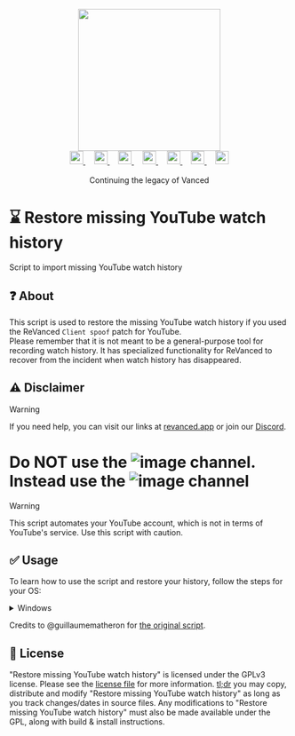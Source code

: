 <p align="center">
  <picture>
    <source
      width="256px"
      media="(prefers-color-scheme: dark)"
      srcset="assets/revanced-headline/revanced-headline-vertical-dark.svg"
    >
    <img 
      width="256px"
      src="assets/revanced-headline/revanced-headline-vertical-light.svg"
    >
  </picture>
  <br>
  <a href="https://revanced.app/">
     <picture>
         <source height="24px" media="(prefers-color-scheme: dark)" srcset="assets/revanced-logo/revanced-logo-round.svg" />
         <img height="24px" src="assets/revanced-logo/revanced-logo-round.svg" />
     </picture>
   </a>&nbsp;&nbsp;&nbsp;
   <a href="https://github.com/ReVanced">
       <picture>
           <source height="24px" media="(prefers-color-scheme: dark)" srcset="https://i.ibb.co/dMMmCrW/Git-Hub-Mark.png" />
           <img height="24px" src="https://i.ibb.co/9wV3HGF/Git-Hub-Mark-Light.png" />
       </picture>
   </a>&nbsp;&nbsp;&nbsp;
   <a href="http://revanced.app/discord">
       <picture>
           <source height="24px" media="(prefers-color-scheme: dark)" srcset="https://user-images.githubusercontent.com/13122796/178032563-d4e084b7-244e-4358-af50-26bde6dd4996.png" />
           <img height="24px" src="https://user-images.githubusercontent.com/13122796/178032563-d4e084b7-244e-4358-af50-26bde6dd4996.png" />
       </picture>
   </a>&nbsp;&nbsp;&nbsp;
   <a href="https://reddit.com/r/revancedapp">
       <picture>
           <source height="24px" media="(prefers-color-scheme: dark)" srcset="https://user-images.githubusercontent.com/13122796/178032351-9d9d5619-8ef7-470a-9eec-2744ece54553.png" />
           <img height="24px" src="https://user-images.githubusercontent.com/13122796/178032351-9d9d5619-8ef7-470a-9eec-2744ece54553.png" />
       </picture>
   </a>&nbsp;&nbsp;&nbsp;
   <a href="https://t.me/app_revanced">
      <picture>
         <source height="24px" media="(prefers-color-scheme: dark)" srcset="https://user-images.githubusercontent.com/13122796/178032213-faf25ab8-0bc3-4a94-a730-b524c96df124.png" />
         <img height="24px" src="https://user-images.githubusercontent.com/13122796/178032213-faf25ab8-0bc3-4a94-a730-b524c96df124.png" />
      </picture>
   </a>&nbsp;&nbsp;&nbsp;
   <a href="https://x.com/revancedapp">
      <picture>
         <source media="(prefers-color-scheme: dark)" srcset="https://user-images.githubusercontent.com/93124920/270180600-7c1b38bf-889b-4d68-bd5e-b9d86f91421a.png">
         <img height="24px" src="https://user-images.githubusercontent.com/93124920/270108715-d80743fa-b330-4809-b1e6-79fbdc60d09c.png" />
      </picture>
   </a>&nbsp;&nbsp;&nbsp;
   <a href="https://www.youtube.com/@ReVanced">
      <picture>
         <source height="24px" media="(prefers-color-scheme: dark)" srcset="https://user-images.githubusercontent.com/13122796/178032714-c51c7492-0666-44ac-99c2-f003a695ab50.png" />
         <img height="24px" src="https://user-images.githubusercontent.com/13122796/178032714-c51c7492-0666-44ac-99c2-f003a695ab50.png" />
     </picture>
   </a>
   <br>
   <br>
   Continuing the legacy of Vanced
</p>

# ⌛ Restore missing YouTube watch history

Script to import missing YouTube watch history

## ❓ About

This script is used to restore the missing YouTube watch history if you used the ReVanced `Client spoof` patch for YouTube.  
Please remember that it is not meant to be a general-purpose tool for recording watch history. It has specialized functionality for ReVanced to recover from the incident when watch history has disappeared. 

## ⚠️ Disclaimer

> [!WARNING]
> If you need help, you can visit our links at [revanced.app](https://revanced.app) or join our [Discord](https://revanced.app/discord).
> # Do **NOT** use the ![image](https://github.com/ReVanced/restore-missing-youtube-watch-history/assets/13122796/c3717a3f-6751-4f87-8318-3c5f0f3e4075) channel. Instead use the ![image](https://github.com/ReVanced/restore-missing-youtube-watch-history/assets/13122796/d3ad95cb-8575-4a28-912b-8bfa64939e58) channel

> [!WARNING]
> This script automates your YouTube account, which is not in terms of YouTube's service. Use this script with caution.

## ✅ Usage

To learn how to use the script and restore your history, follow the steps for your OS:

<details>
  <summary>Windows</summary>
  
1. Install the latest Python from [Microsoft Store](https://apps.microsoft.com/detail/9pjpw5ldxlz5?hl=en-US&gl=US) or [python.org](https://www.python.org/downloads/).
1. Download the project and extract the ZIP somewhere

   ![image](https://github.com/ReVanced/restore-missing-youtube-watch-history/assets/13122796/951762e7-cf85-4463-8eec-2a2dc29dfdbd)

1. Open CMD in the directory where `main.py` is located

   ![image](https://github.com/ReVanced/restore-missing-youtube-watch-history/assets/13122796/bfaf6f2d-d202-49d5-9618-dea217d11056)

1. install the required packages and update yt-dlp

   ```bash
   python -m pip install -r requirements.txt
   python -m pip install --upgrade yt-dlp
   ```

   ![image](https://github.com/ReVanced/restore-missing-youtube-watch-history/assets/13122796/2800303f-a615-40b5-8b77-e9ad12e884dd)

1. Go to [Google Takeout](https://takeout.google.com/settings/takeout)
1. Only tick "YouTube and YouTube Music"

   ![image](https://github.com/ReVanced/restore-missing-youtube-watch-history/assets/13122796/a8716a51-7898-4b74-813f-9de2ac4ba869)
   ![image](https://github.com/ReVanced/restore-missing-youtube-watch-history/assets/13122796/a0d9768c-c61e-4881-b15e-7b773a105b7b)

1. Change "Multiple formats" to "JSON" (only for "history")
  
   ![image](https://github.com/ReVanced/restore-missing-youtube-watch-history/assets/13122796/81533fd7-29d1-47d1-b77b-7830d9ab4d41)
   ![image](https://github.com/ReVanced/restore-missing-youtube-watch-history/assets/13122796/e14ccf57-1339-40e9-a48f-3ce6aadf957a)

1. Untick everything in "All YouTube data included" except "history"

   ![image](https://github.com/ReVanced/restore-missing-youtube-watch-history/assets/13122796/917812d0-604a-4742-9e20-2961880cfa3d)

1. Click "Next step"

   ![image](https://github.com/ReVanced/restore-missing-youtube-watch-history/assets/13122796/b262087a-b688-4030-b68f-3d94b7770fc2)

1. Leave everything as is and click "Create export"

   ![image](https://github.com/ReVanced/restore-missing-youtube-watch-history/assets/13122796/3dc1e728-e92f-48f6-90b2-965d0415c968)

After that, you will receive an email with a link to download your history. Download it. You will find a file called `watch-history.json` in the downloaded zip file inside "YouTube and YouTube Music/history".
Place `watch-history.json` in the same directory as `main.py`.

![image](https://github.com/ReVanced/restore-missing-youtube-watch-history/assets/13122796/df826e92-9968-4dd7-82fc-485c8841b6ad)

Make sure you are logged into YouTube in your browser. By default, the script will use Chrome. If you use a different browser, use the `--help` option when you run `main.py` to select your browser.

![image](https://github.com/ReVanced/restore-missing-youtube-watch-history/assets/13122796/963f5282-e1a4-4883-94b4-9123462b8526)

Run the script:

> ⚠️ Warning  
> Make sure your browser does not run. Neither in the foreground nor in the background (See Task Manager),
> otherwise, you may get a permission error when running the script.

```bash
python main.py
```

> ℹ️ Note  
> You can use the `--help` option to see all available options.

</details>

Credits to @guillaumematheron for [the original script](https://gist.github.com/guillaumematheron/89f52ffd274ff3ac99f6dc0249bcc331).

## 📜 License

"Restore missing YouTube watch history" is licensed under the GPLv3 license. Please see the [license file](LICENSE) for more information.
[tl;dr](https://www.tldrlegal.com/license/gnu-general-public-license-v3-gpl-3) you may copy, distribute and modify "Restore missing YouTube watch history" as long as you track changes/dates in source files.
Any modifications to "Restore missing YouTube watch history" must also be made available under the GPL, along with build & install instructions.
